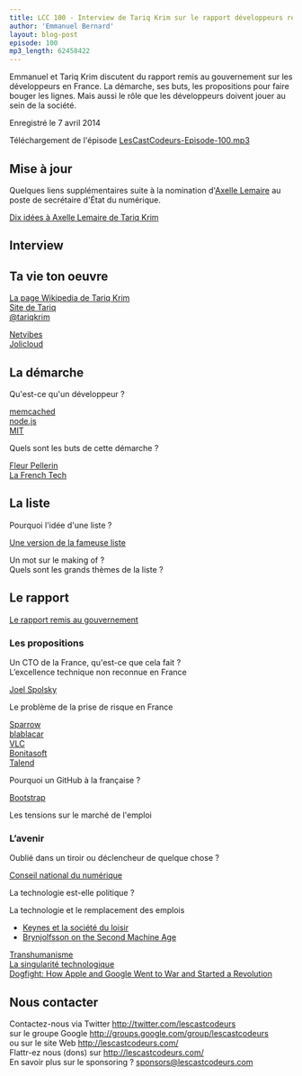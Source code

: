 ```yaml
---
title: LCC 100 - Interview de Tariq Krim sur le rapport développeurs remis au gouvernement
author: 'Emmanuel Bernard'
layout: blog-post
episode: 100
mp3_length: 62458422
---
```

Emmanuel et Tariq Krim discutent du rapport remis au gouvernement sur les développeurs en France.
La démarche, ses buts, les propositions pour faire bouger les lignes.
Mais aussi le rôle que les développeurs doivent jouer au sein de la société.

Enregistré le 7 avril 2014

Téléchargement de l'épisode [LesCastCodeurs-Episode-100.mp3](http://traffic.libsyn.com/lescastcodeurs/LesCastCodeurs-Episode-100.mp3)  

## Mise à jour

Quelques liens supplémentaires suite à la nomination d'[Axelle Lemaire](http://www.axellelemaire.eu) au poste de secrétaire d'État du numérique.

[Dix idées à Axelle Lemaire de Tariq Krim](http://pro.01net.com/editorial/617852/dix-idees-nouvelles-pour-le-nouveau-secretaire-d-etat-au-numerique/)  

## Interview

## Ta vie ton oeuvre

[La page Wikipedia de Tariq Krim](https://en.wikipedia.org/wiki/Tariq_Krim)  
[Site de Tariq](http://tariqkrim.com/)  
[@tariqkrim](https://twitter.com/tariqkrim)  

[Netvibes](http://www.netvibes.com/en)  
[Jolicloud](http://www.jolicloud.com)  

## La démarche

Qu'est-ce qu'un développeur ?

[memcached](http://www.memcached.org)  
[node.js](http://nodejs.org)  
[MIT](http://www.mit.edu)  

Quels sont les buts de cette démarche ?

[Fleur Pellerin](https://fr.wikipedia.org/wiki/Fleur_Pellerin)  
[La French Tech](http://www.lafrenchtech.com)  

## La liste

Pourquoi l'idée d'une liste ?  

[Une version de la fameuse liste](http://www.usine-digitale.fr/article/decouvrez-la-liste-de-developpeurs-francais-selectionnes-par-tariq-krim.N250762)  

Un mot sur le making of ?  
Quels sont les grands thèmes de la liste ?  

## Le rapport

[Le rapport remis au gouvernement](http://www.redressement-productif.gouv.fr/files/20140306_rapport_tariq_krim.pdf)  

### Les propositions

Un CTO de la France, qu'est-ce que cela fait ?  
L’excellence technique non reconnue en France  

[Joel Spolsky](http://www.joelonsoftware.com/items/2009/03/09.html)  

Le problème de la prise de risque en France  

[Sparrow](http://www.sparrowmailapp.com)  
[blablacar](http://www.covoiturage.fr)  
[VLC](https://www.videolan.org/vlc/)  
[Bonitasoft](http://www.bonitasoft.com)  
[Talend](http://www.talend.com)  

Pourquoi un GitHub à la française ?

[Bootstrap](http://getbootstrap.com)  

Les tensions sur le marché de l'emploi  

### L’avenir

Oublié dans un tiroir ou déclencheur de quelque chose ?

[Conseil national du numérique](http://www.cnnumerique.fr)  

La technologie est-elle politique ?

La technologie et le remplacement des emplois

* [Keynes et la société du loisir](http://money.howstuffworks.com/five-day-weekend2.htm)  
* [Brynjolfsson on the Second Machine Age](http://www.econtalk.org/archives/2014/02/brynjolfsson_on.html)  

[Transhumanisme](https://fr.wikipedia.org/wiki/Transhumanisme)  
[La singularité technologique](https://fr.wikipedia.org/wiki/Singularité_technologique)  
[Dogfight: How Apple and Google Went to War and Started a Revolution](http://www.amazon.fr/Dogfight-Apple-Google-Started-Revolution-ebook/dp/B00BIV1R98)  

## Nous contacter

Contactez-nous via Twitter <http://twitter.com/lescastcodeurs>  
sur le groupe Google <http://groups.google.com/group/lescastcodeurs>  
ou sur le site Web <http://lescastcodeurs.com/>  
Flattr-ez nous (dons) sur <http://lescastcodeurs.com/>  
En savoir plus sur le sponsoring ? [sponsors@lescastcodeurs.com](mailto:sponsors@lescastcodeurs.com)
